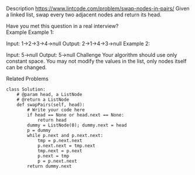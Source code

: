 Description
https://www.lintcode.com/problem/swap-nodes-in-pairs/
Given a linked list, swap every two adjacent nodes and return its head.

Have you met this question in a real interview?  
Example
Example 1:

Input: 1->2->3->4->null
Output: 2->1->4->3->null
Example 2:

Input: 5->null
Output: 5->null
Challenge
Your algorithm should use only constant space. You may not modify the values in the list, only nodes itself can be changed.

Related Problems

```
class Solution:
    # @param head, a ListNode
    # @return a ListNode
    def swapPairs(self, head):
        # Write your code here
        if head == None or head.next == None:
            return head
        dummy = ListNode(0); dummy.next = head
        p = dummy
        while p.next and p.next.next:
            tmp = p.next.next
            p.next.next = tmp.next
            tmp.next = p.next
            p.next = tmp
            p = p.next.next
        return dummy.next
```
